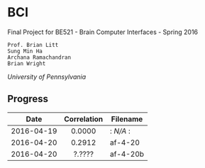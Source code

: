 # BCI
Final Project for BE521 - Brain Computer Interfaces - Spring 2016

```
Prof. Brian Litt
Sung Min Ha
Archana Ramachandran
Brian Wright
```
*University of Pennsylvania*

## Progress
|    Date    | Correlation | Filename |
|:----------:|:-----------:| -------- |
| 2016-04-19 |   0.0000    |: *N/A*  :|
| 2016-04-20 |   0.2912    | af-4-20  |
| 2016-04-20 |   ?.????    | af-4-20b |
